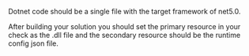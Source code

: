 Dotnet code should be a single file with the target framework of net5.0. 

After building your solution you should set the primary resource in your check as the .dll file and the secondary resource should be the runtime config json file.
